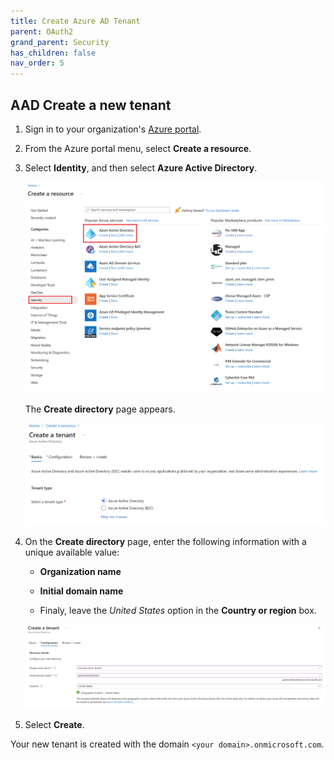 ```yaml
---
title: Create Azure AD Tenant
parent: OAuth2
grand_parent: Security
has_children: false
nav_order: 5
---
```


## AAD Create a new tenant

1. Sign in to your organization's [Azure portal](https://portal.azure.com/).

1. From the Azure portal menu, select **Create a resource**.  
 
1. Select **Identity**, and then select **Azure Active Directory**.

    ![Azure Active Directory Create resoure page](../../assets/images/azure-ad-portal.png)

    The **Create directory** page appears.

    ![Azure Active Directory Create page](../../assets/images/azure-ad-create-new-tenant-1.png)

1.  On the **Create directory** page, enter the following information with a unique available value:
    - **Organization name**
    - **Initial domain name**
    
    - Finaly, leave the _United States_ option in the **Country or region** box.

    ![Azure Active Directory Create page](../../assets/images/azure-ad-create-new-tenant-2.png)

1. Select **Create**.

Your new tenant is created with the domain `<your domain>.onmicrosoft.com`.
